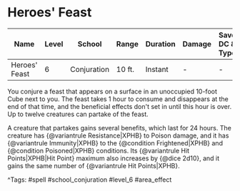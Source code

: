 # Heroes' Feast

| Name | Level | School | Range | Duration | Damage | Save DC & Type |
|------|-------|--------|-------|----------|--------|----------------|
| Heroes' Feast | 6 | Conjuration | 10 ft. | Instant | - | - |

You conjure a feast that appears on a surface in an unoccupied 10-foot Cube next to you. The feast takes 1 hour to consume and disappears at the end of that time, and the beneficial effects don't set in until this hour is over. Up to twelve creatures can partake of the feast.

A creature that partakes gains several benefits, which last for 24 hours. The creature has {@variantrule Resistance|XPHB} to Poison damage, and it has {@variantrule Immunity|XPHB} to the {@condition Frightened|XPHB} and {@condition Poisoned|XPHB} conditions. Its {@variantrule Hit Points|XPHB|Hit Point} maximum also increases by {@dice 2d10}, and it gains the same number of {@variantrule Hit Points|XPHB}.

^Tags: #spell #school_conjuration #level_6 #area_effect